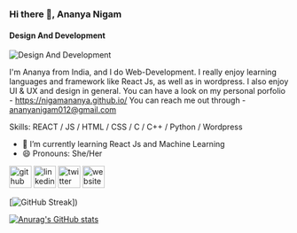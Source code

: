 ### Hi there 👋, Ananya Nigam
#### Design And Development
![Design And Development](https://media.licdn.com/dms/image/C5616AQH5gWBPUyPUNw/profile-displaybackgroundimage-shrink_350_1400/0/1658726084537?e=1699488000&v=beta&t=2-9h-oOUUz8iTH9e2ug0V1rNmIrEXw-b2J8PT__Wccg)

I'm Ananya from India, and I do Web-Development. I really enjoy learning languages and framework like React Js, as well as in wordpress. I also enjoy UI & UX and design in general. You can have a look on my personal porfolio - https://nigamananya.github.io/ You can reach me out through - ananyanigam012@gmail.com

Skills: REACT / JS / HTML / CSS / C / C++ / Python / Wordpress

- 🌱 I’m currently learning React Js and Machine Learning 
- 😄 Pronouns: She/Her 


[<img src='https://cdn.jsdelivr.net/npm/simple-icons@3.0.1/icons/github.svg' alt='github' height='40'>](https://github.com/https://github.com/NigamAnanya)  [<img src='https://cdn.jsdelivr.net/npm/simple-icons@3.0.1/icons/linkedin.svg' alt='linkedin' height='40'>](https://www.linkedin.com/in/https://www.linkedin.com/in/ananya-nigam-915993237//)  [<img src='https://cdn.jsdelivr.net/npm/simple-icons@3.0.1/icons/twitter.svg' alt='twitter' height='40'>](https://twitter.com/https://twitter.com/AnanyaNigam012)  [<img src='https://cdn.jsdelivr.net/npm/simple-icons@3.0.1/icons/icloud.svg' alt='website' height='40'>](https://nigamananya.github.io/)  

[![GitHub Streak](https://streak-stats.demolab.com/?user=DenverCoder1)])

[![Anurag's GitHub stats](https://github-readme-stats.vercel.app/api?username=ananyanigam)](https://github.com/anuraghazra/github-readme-stats)
